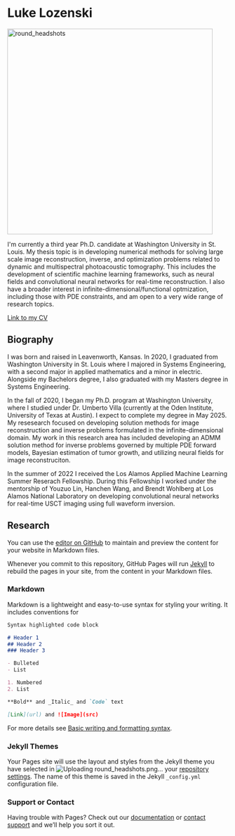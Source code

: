 # Luke Lozenski

<img width="468" alt="round_headshots" src="https://user-images.githubusercontent.com/31415312/184555797-e85f70fd-3b75-47bc-91f9-a87d695f79b3.png">



I'm currently a third year Ph.D. candidate at Washington University in St. Louis. My thesis topic is in developing numerical methods for solving large scale image reconstruction, inverse, and optimization problems related to dynamic and multispectral photoacoustic tomography. This includes the development of scientific machine learning frameworks, such as neural fields and convolutional neural networks for real-time reconstruction. I also have a broader interest in infinite-dimensional/functional optmization, including those with PDE constraints, and am open to a very wide range of research topics.

[Link to my CV](https://github.com/ljlozenski/LozenskiResearch/files/9334154/Lozenski_CV.pdf)


## Biography

I was born and raised in Leavenworth, Kansas. In 2020, I graduated from Washington University in St. Louis where I majored in Systems Engineering, with a second major in applied mathematics and a minor in electric. Alongside my Bachelors degree, I also graduated with my Masters degree in Systems Engineering. 

In the fall of 2020, I began my Ph.D. program at Washington University, where I studied under Dr. Umberto Villa (currently at the Oden Institute, University of Texas at Austin). I expect to complete my degree in May 2025. My resesearch focused on developing solution methods for image reconstruction and inverse problems formulated in the infinite-dimensional domain. My work in this research area has included developing an ADMM solution method for inverse problems governed by multiple PDE forward models, Bayesian estimation of tumor growth, and utilizing neural fields for image reconstruciton. 

In the summer of 2022 I received the Los Alamos Applied Machine Learning Summer Reserach Fellowship. During this Fellowship I worked under the mentorship of Youzuo Lin, Hanchen Wang, and Brendt Wohlberg at Los Alamos National Laboratory on developing convolutional neural networks for real-time USCT imaging using full waveform inversion. 

## Research




You can use the [editor on GitHub](https://github.com/ljlozenski/LozenskiResearch/edit/gh-pages/index.md) to maintain and preview the content for your website in Markdown files.

Whenever you commit to this repository, GitHub Pages will run [Jekyll](https://jekyllrb.com/) to rebuild the pages in your site, from the content in your Markdown files.

### Markdown

Markdown is a lightweight and easy-to-use syntax for styling your writing. It includes conventions for

```markdown
Syntax highlighted code block

# Header 1
## Header 2
### Header 3

- Bulleted
- List

1. Numbered
2. List

**Bold** and _Italic_ and `Code` text

[Link](url) and ![Image](src)
```

For more details see [Basic writing and formatting syntax](https://docs.github.com/en/github/writing-on-github/getting-started-with-writing-and-formatting-on-github/basic-writing-and-formatting-syntax).

### Jekyll Themes

Your Pages site will use the layout and styles from the Jekyll theme you have selected in ![Uploading round_headshots.png…]()
your [repository settings](https://github.com/ljlozenski/LozenskiResearch/settings/pages). The name of this theme is saved in the Jekyll `_config.yml` configuration file.

### Support or Contact

Having trouble with Pages? Check out our [documentation](https://docs.github.com/categories/github-pages-basics/) or [contact support](https://support.github.com/contact) and we’ll help you sort it out.
